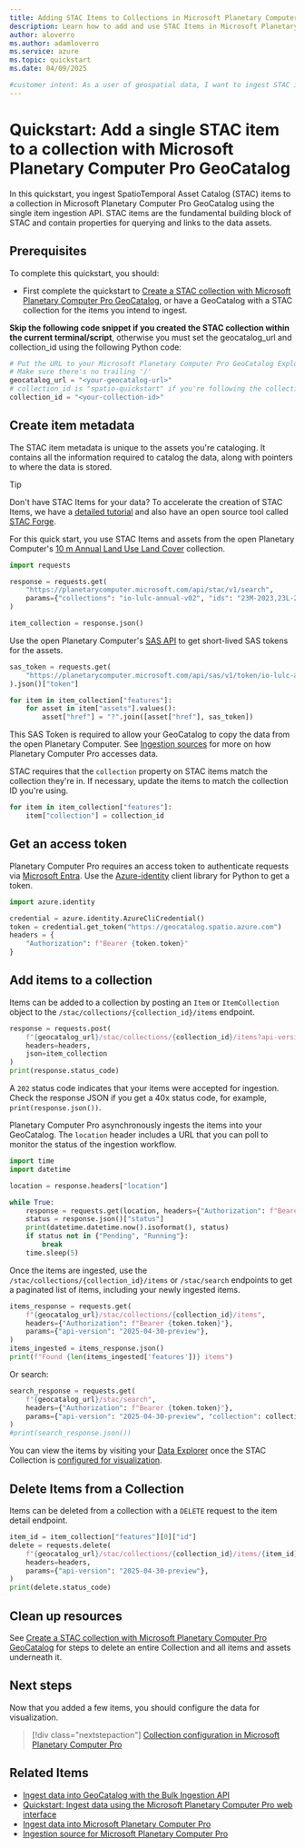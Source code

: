 ```yaml
---
title: Adding STAC Items to Collections in Microsoft Planetary Computer Pro
description: Learn how to add and use STAC Items in Microsoft Planetary Computer Pro GeoCatalog and Python.
author: aloverro
ms.author: adamloverro
ms.service: azure
ms.topic: quickstart
ms.date: 04/09/2025

#customer intent: As a user of geospatial data, I want to ingest STAC items so that I can efficiently query and access my geospatial data.
---
```

  
# Quickstart: Add a single STAC item to a collection with Microsoft Planetary Computer Pro GeoCatalog

In this quickstart, you ingest SpatioTemporal Asset Catalog (STAC) items to a collection in Microsoft Planetary Computer Pro GeoCatalog using the single item ingestion API. STAC items are the fundamental building block of STAC and contain properties for querying and links to the data assets.

## Prerequisites

To complete this quickstart, you should:

- First complete the quickstart to [Create a STAC collection with Microsoft Planetary Computer Pro GeoCatalog](./create-stac-collection.md), or have a GeoCatalog with a STAC collection for the items you intend to ingest.

**Skip the following code snippet if you created the STAC collection within the current terminal/script**, otherwise you must set the geocatalog_url and collection_id using the following Python code:

```python
# Put the URL to your Microsoft Planetary Computer Pro GeoCatalog Explorer (not including '/api') here.
# Make sure there's no trailing '/'
geocatalog_url = "<your-geocatalog-url>"
# collection_id is "spatio-quickstart" if you're following the collection quickstart
collection_id = "<your-collection-id>"
```

## Create item metadata

The STAC item metadata is unique to the assets you're cataloging. It contains all the information required to catalog the data, along with pointers to where the data is stored.

>[!TIP]
> Don't have STAC Items for your data? To accelerate the creation of STAC Items, we have a [detailed tutorial](./create-stac-item.md) and also have an open source tool called [STAC Forge](https://github.com/Azure/microsoft-planetary-computer-pro/tree/main/tools/stacforge-functions).

For this quick start, you use STAC Items and assets from the open Planetary Computer's [10 m Annual Land Use Land Cover](https://planetarycomputer.microsoft.com/dataset/io-lulc-annual-v02) collection. 

```python
import requests

response = requests.get(
    "https://planetarycomputer.microsoft.com/api/stac/v1/search",
    params={"collections": "io-lulc-annual-v02", "ids": "23M-2023,23L-2023,24M-2023,24L-2023"},
)

item_collection = response.json()
```

Use the open Planetary Computer's [SAS API](https://planetarycomputer.microsoft.com/docs/concepts/sas/) to get short-lived SAS tokens for the assets.

```python
sas_token = requests.get(
    "https://planetarycomputer.microsoft.com/api/sas/v1/token/io-lulc-annual-v02"
).json()["token"]

for item in item_collection["features"]:
    for asset in item["assets"].values():
        asset["href"] = "?".join([asset["href"], sas_token])
```

This SAS Token is required to allow your GeoCatalog to copy the data from the open Planetary Computer. See [Ingestion sources](./ingestion-source.md) for more on how Planetary Computer Pro accesses data.

STAC requires that the `collection` property on STAC items match the collection they're in. If necessary, update the items to match the collection ID you're using.

```python
for item in item_collection["features"]:
    item["collection"] = collection_id
```

## Get an access token

Planetary Computer Pro requires an access token to authenticate requests via [Microsoft Entra](/entra/fundamentals/whatis). Use the [Azure-identity](/python/api/overview/azure/identity-readme) client library for Python to get a token.

```python
import azure.identity

credential = azure.identity.AzureCliCredential()
token = credential.get_token("https://geocatalog.spatio.azure.com")
headers = {
    "Authorization": f"Bearer {token.token}"
}
```

## Add items to a collection

Items can be added to a collection by posting an `Item` or `ItemCollection` object to the `/stac/collections/{collection_id}/items` endpoint.

```python
response = requests.post(
    f"{geocatalog_url}/stac/collections/{collection_id}/items?api-version=2025-04-30-preview",
    headers=headers,
    json=item_collection
)
print(response.status_code)
```

A `202` status code indicates that your items were accepted for ingestion. Check the response JSON if you get a 40x status code, for example, `print(response.json())`.

Planetary Computer Pro asynchronously ingests the items into your GeoCatalog. The `location` header includes a URL that you can poll to monitor the status of the ingestion workflow.

```python
import time
import datetime

location = response.headers["location"]

while True:
    response = requests.get(location, headers={"Authorization": f"Bearer {token.token}"})
    status = response.json()["status"]
    print(datetime.datetime.now().isoformat(), status)
    if status not in {"Pending", "Running"}:
        break
    time.sleep(5)
```

Once the items are ingested, use the `/stac/collections/{collection_id}/items` or `/stac/search` endpoints to get a paginated list of items, including your newly ingested items.

```python
items_response = requests.get(
    f"{geocatalog_url}/stac/collections/{collection_id}/items",
    headers={"Authorization": f"Bearer {token.token}"},
    params={"api-version": "2025-04-30-preview"},
)
items_ingested = items_response.json()
print(f"Found {len(items_ingested['features'])} items")
```

Or search:

```python
search_response = requests.get(
    f"{geocatalog_url}/stac/search",
    headers={"Authorization": f"Bearer {token.token}"},
    params={"api-version": "2025-04-30-preview", "collection": collection_id},
)
#print(search_response.json())
```

You can view the items by visiting your [Data Explorer](./use-explorer.md) once the STAC Collection is [configured for visualization](./collection-config-concept.md).

## Delete Items from a Collection

Items can be deleted from a collection with a `DELETE` request to the item detail endpoint.

```python
item_id = item_collection["features"][0]["id"]
delete = requests.delete(
    f"{geocatalog_url}/stac/collections/{collection_id}/items/{item_id}",
    headers=headers,
    params={"api-version": "2025-04-30-preview"},
)
print(delete.status_code)
```

## Clean up resources

See [Create a STAC collection with Microsoft Planetary Computer Pro GeoCatalog](./create-stac-collection.md) for steps to
delete an entire Collection and all items and assets underneath it.

## Next steps

Now that you added a few items, you should configure the data for visualization.

> [!div class="nextstepaction"]
> [Collection configuration in Microsoft Planetary Computer Pro](./collection-config-concept.md)

## Related Items

- [Ingest data into GeoCatalog with the Bulk Ingestion API](./bulk-ingestion-api.md)
- [Quickstart: Ingest data using the Microsoft Planetary Computer Pro web interface](./ingest-via-ui.md)
- [Ingest data into Microsoft Planetary Computer Pro](./ingestion-overview.md)
- [Ingestion source for Microsoft Planetary Computer Pro](./ingestion-source.md)